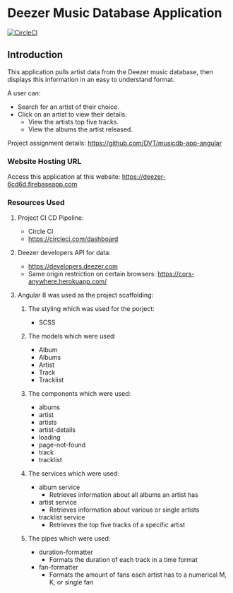 # Deezer Music Database Application

[![CircleCI](https://circleci.com/gh/FRossouw/Deezer-app.svg?style=svg)](https://circleci.com/gh/FRossouw/Deezer-app)

## Introduction
This application pulls artist data from the Deezer music database, then displays this information in an easy to understand format.

A user can:
* Search for an artist of their choice.
* Click on an artist to view their details:
    * View the artists top five tracks.
    * View the albums the artist released.

Project assignment details:
https://github.com/DVT/musicdb-app-angular

### Website Hosting URL
Access this application at this website:
https://deezer-6cd6d.firebaseapp.com

### Resources Used
1.  Project CI CD Pipeline:
    * Circle CI
    * https://circleci.com/dashboard

2.  Deezer developers API for data:
    * https://developers.deezer.com
    * Same origin restriction on certain browsers: https://cors-anywhere.herokuapp.com/ 

3. Angular 8 was used as the project scaffolding:

    1.  The styling which was used for the porject: 
        * SCSS

    2.  The models which were used:
        * Album
        * Albums
        * Artist
        * Track
        * Tracklist
    3.  The components which were used:
        * albums
        * artist
        * artists
        * artist-details
        * loading
        * page-not-found
        * track
        * tracklist

    4.  The services which were used:
        * album service
            - Retrieves information about all albums an artist has
        * artist service
            - Retrieves information about various or single artists
        * tracklist service
            - Retrieves the top five tracks of a specific artist

    5.  The pipes which were used:
        * duration-formatter
            - Formats the duration of each track in a time format
        * fan-formatter
            - Formats the amount of fans each artist has to a numerical M, K, or single fan
